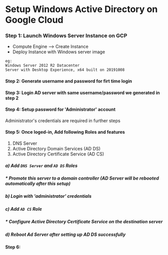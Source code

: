 # Setup Windows Active Directory on Google Cloud


### Step 1: Launch Windows Server Instance on GCP
* Compute Engine
       --> Create Instance
* Deploy Instance with Windows server image

```
eg:
Windows Server 2012 R2 Datacenter
Server with Desktop Experience, x64 built on 20191008
```

#### Step 2: Generate username and password for firt time login

#### Step 3: Login AD server with same username/password we generated in step 2

#### Step 4: Setup password for 'Administrator' account
Administrator's credentials are required in further steps

#### Step 5: Once loged-in, Add following Roles and features
1) DNS Server
2) Active Directory Domain Services (AD DS)
3) Active Directory Certificate Service (AD CS)

##### a) Add `DNS Server` and `AD DS` Roles
##### * Promote this server to a domain controller (AD Server will be rebooted automatically after this setup)

##### b) Login with 'administrator' credentials

##### c) Add `AD CS` Role
##### * Configure Active Directory Certificate Service on the destination server

##### d) Reboot Ad Server after setting up AD DS successfully

#### Step 6: 
